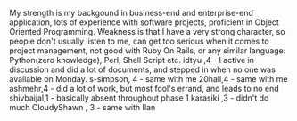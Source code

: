 My strength is my backgound in business-end and enterprise-end application, lots of experience with software projects, proficient in Object Oriented Programming. Weakness is that I have a very strong character, so people don't usually listen to me, can get too serious when it comes to project management, not good with Ruby On Rails, or any similar language: Python(zero knowledge), Perl, Shell Script etc.
idtyu ,4 -  I active in discussion and did a lot of documents, and stepped in when no one was available on Monday. 
s-simpson, 4 - same with me
20hall,4 - same with me
ashmehr,4 - did a lot of work, but most fool's errand, and leads to no end 
shivbaijal,1 - basically absent throughout phase 1
karasiki ,3 - didn't do much
CloudyShawn , 3 - same with Ilan
